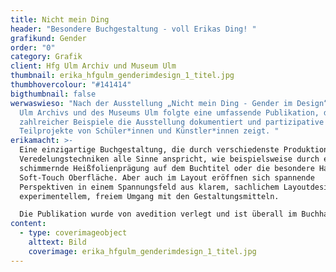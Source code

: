```yaml
---
title: Nicht mein Ding
header: "Besondere Buchgestaltung - voll Erikas Ding! "
grafikund: Gender
order: "0"
category: Grafik
client: Hfg Ulm Archiv und Museum Ulm
thumbnail: erika_hfgulm_genderimdesign_1_titel.jpg
thumbhovercolour: "#141414"
bigthumbnail: false
werwaswieso: "Nach der Ausstellung „Nicht mein Ding - Gender im Design“ des HfG
  Ulm Archivs und des Museums Ulm folgte eine umfassende Publikation, die anhand
  zahlreicher Beispiele die Ausstellung dokumentiert und partizipative
  Teilprojekte von Schüler*innen und Künstler*innen zeigt. "
erikamacht: >-
  Eine einzigartige Buchgestaltung, die durch verschiedenste Produktions- und
  Veredelungstechniken alle Sinne anspricht, wie beispielsweise durch eine
  schimmernde Heißfolienprägung auf dem Buchtitel oder die besondere Haptik der
  Soft-Touch Oberfläche. Aber auch im Layout eröffnen sich spannende
  Perspektiven in einem Spannungsfeld aus klarem, sachlichem Layoutdesign und
  experimentellem, freiem Umgang mit den Gestaltungsmitteln. 

  Die Publikation wurde von avedition verlegt und ist überall im Buchhandel erhältlich.
content:
  - type: coverimageobject
    alttext: Bild
    coverimage: erika_hfgulm_genderimdesign_1_titel.jpg
---
```

